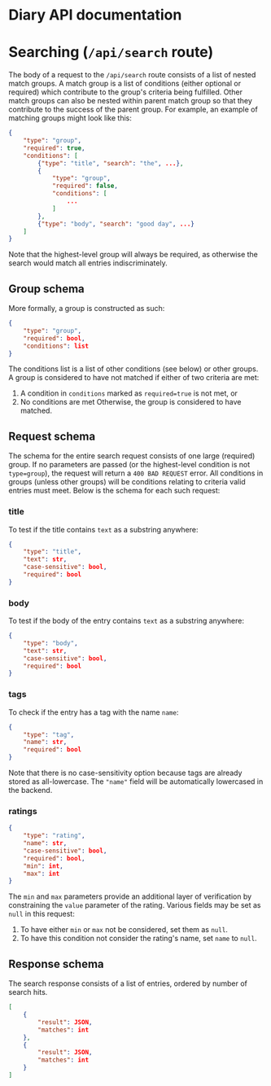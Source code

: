 # Diary API documentation
# Searching (`/api/search` route)
The body of a request to the `/api/search` route consists of a list of nested match groups. A match group is a list of conditions (either optional or required) which contribute to the group's criteria being fulfilled. Other match groups can also be nested within parent match group so that they contribute to the success of the parent group. For example, an example of matching groups might look like this:
```json
{
    "type": "group",
    "required": true,
    "conditions": [
        {"type": "title", "search": "the", ...},
        {
            "type": "group",
            "required": false,
            "conditions": [
                ...
            ]
        },
        {"type": "body", "search": "good day", ...}
    ]
}
```
Note that the highest-level group will always be required, as otherwise the search would match all entries indiscriminately.

## Group schema
More formally, a group is constructed as such:
```json
{
    "type": "group",
    "required": bool,
    "conditions": list
}
```
The conditions list is a list of other conditions (see below) or other groups. A group is considered to have not matched if either of two criteria are met:
1. A condition in `conditions` marked as `required=true` is not met, or
2. No conditions are met
Otherwise, the group is considered to have matched.

## Request schema
The schema for the entire search request consists of one large (required) group. If no parameters are passed (or the highest-level condition is not `type=group`), the request will return a `400 BAD REQUEST` error. All conditions in groups (unless other groups) will be conditions relating to criteria valid entries must meet. Below is the schema for each such request:

### title
To test if the title contains `text` as a substring anywhere:
```json
{
    "type": "title",
    "text": str,
    "case-sensitive": bool,
    "required": bool
}
```

### body
To test if the body of the entry contains `text` as a substring anywhere:
```json
{
    "type": "body",
    "text": str,
    "case-sensitive": bool,
    "required": bool
}
```

### tags
To check if the entry has a tag with the name `name`:
```json
{
    "type": "tag",
    "name": str,
    "required": bool
}
```
Note that there is no case-sensitivity option because tags are already stored as all-lowercase. The `"name"` field will be automatically lowercased in the backend.

### ratings
```json
{
    "type": "rating",
    "name": str,
    "case-sensitive": bool,
    "required": bool,
    "min": int,
    "max": int
}
```
The `min` and `max` parameters provide an additional layer of verification by constraining the `value` parameter of the rating. Various fields may be set as `null` in this request:
1. To have either `min` or `max` not be considered, set them as `null`.
2. To have this condition not consider the rating's name, set `name` to `null`.


## Response schema
The search response consists of a list of entries, ordered by number of search hits.
```json
[
    {
        "result": JSON,
        "matches": int
    },
    {
        "result": JSON,
        "matches": int
    }
]
```